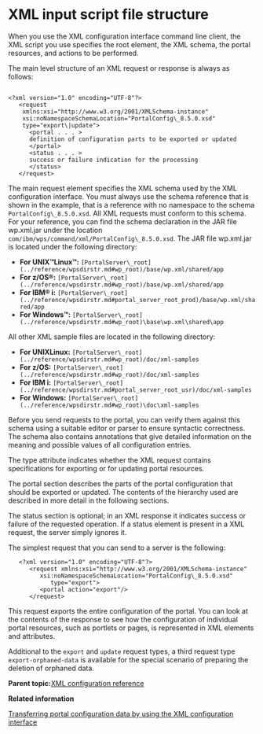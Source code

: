 # XML input script file structure 

When you use the XML configuration interface command line client, the XML script you use specifies the root element, the XML schema, the portal resources, and actions to be performed.

The main level structure of an XML request or response is always as follows:

```

<?xml version="1.0" encoding="UTF-8"?>
   <request
    xmlns:xsi="http://www.w3.org/2001/XMLSchema-instance" 
    xsi:noNamespaceSchemaLocation="PortalConfig\_8.5.0.xsd"
    type="export\|update"> 
      <portal . . . >
      definition of configuration parts to be exported or updated
      </portal>
      <status . . . >
      success or failure indication for the processing
      </status>
   </request>

```

The main request element specifies the XML schema used by the XML configuration interface. You must always use the schema reference that is shown in the example, that is a reference with no namespace to the schema `PortalConfig\_8.5.0.xsd`. All XML requests must conform to this schema. For your reference, you can find the schema declaration in the JAR file wp.xml.jar under the location `com/ibm/wps/command/xml/PortalConfig\_8.5.0.xsd`. The JAR file wp.xml.jar is located under the following directory:

-   **For UNIX™Linux™:** `[PortalServer\_root](../reference/wpsdirstr.md#wp_root)/base/wp.xml/shared/app`
-   **For z/OS®:** `[PortalServer\_root](../reference/wpsdirstr.md#wp_root)/base/wp.xml/shared/app`
-   **For IBM® i:** `[PortalServer\_root](../reference/wpsdirstr.md#portal_server_root_prod)/base/wp.xml/shared/app`
-   **For Windows™:** `[PortalServer\_root](../reference/wpsdirstr.md#wp_root)\base\wp.xml\shared\app`

All other XML sample files are located in the following directory:

-   **For UNIXLinux:** `[PortalServer\_root](../reference/wpsdirstr.md#wp_root)/doc/xml-samples`
-   **For z/OS:** `[PortalServer\_root](../reference/wpsdirstr.md#wp_root)/doc/xml-samples`
-   **For IBM i:** `[PortalServer\_root](../reference/wpsdirstr.md#portal_server_root_usr)/doc/xml-samples`
-   **For Windows:** `[PortalServer\_root](../reference/wpsdirstr.md#wp_root)\doc\xml-samples`

Before you send requests to the portal, you can verify them against this schema using a suitable editor or parser to ensure syntactic correctness. The schema also contains annotations that give detailed information on the meaning and possible values of all configuration entries.

The type attribute indicates whether the XML request contains specifications for exporting or for updating portal resources.

The portal section describes the parts of the portal configuration that should be exported or updated. The contents of the hierarchy used are described in more detail in the following sections.

The status section is optional; in an XML response it indicates success or failure of the requested operation. If a status element is present in a XML request, the server simply ignores it.

The simplest request that you can send to a server is the following:

```
   <?xml version="1.0" encoding="UTF-8"?>
      <request xmlns:xsi="http://www.w3.org/2001/XMLSchema-instance" 
         xsi:noNamespaceSchemaLocation="PortalConfig\_8.5.0.xsd"
            type="export"> 
         <portal action="export"/>
      </request>

```

This request exports the entire configuration of the portal. You can look at the contents of the response to see how the configuration of individual portal resources, such as portlets or pages, is represented in XML elements and attributes.

Additional to the `export` and `update` request types, a third request type `export-orphaned-data` is available for the special scenario of preparing the deletion of orphaned data.

**Parent topic:**[XML configuration reference ](../admin-system/adxmlref.md)

**Related information**  


[Transferring portal configuration data by using the XML configuration interface](../admin-system/adxmltsk_use.md)

